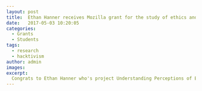 ```yaml
---
layout: post
title:  Ethan Hanner receives Mozilla grant for the study of ethics and hacktivism
date:   2017-05-03 10:20:05
categories:
  - Grants
  - Students
tags:
  - research
  - hacktivism
author: admin
images:
excerpt:
  Congrats to Ethan Hanner who's project Understanding Perceptions of Ethics in Hacktivism has received a Mozilla grant. Thanks Mozilla!
---
```

